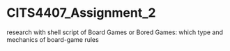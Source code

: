 # CITS4407_Assignment_2
research with shell script of Board Games or Bored Games: which type and mechanics of board-game rules
